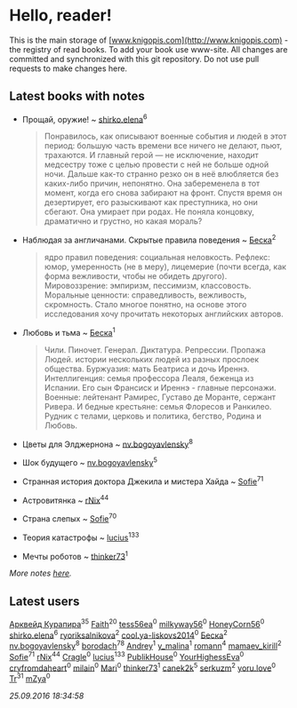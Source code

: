 # Hello, reader!
This is the main storage of [www.knigopis.com](http://www.knigopis.com) - the registry of read books.
To add your book use www-site. All changes are committed and synchronized with this git repository.
Do not use pull requests to make changes here.


## Latest books with notes
* Прощай, оружие! ~ [shirko.elena](users/100/100001858801764-facebook)<sup>6</sup>
    > Понравилось, как описывают военные события и людей в этот период: большую часть времени все ничего не делают, пьют, трахаются. И главный герой — не исключение, находит медсестру тоже с целью провести с ней не больше одной ночи. Дальше как-то странно резко он в неё влюбляется без каких-либо причин, непонятно. Она забеременела в тот момент, когда его снова забирают на фронт. Спустя время он дезертирует, его разыскивают как преступника, но они сбегают. Она умирает при родах. Не поняла концовку, драматично и грустно, но какая мораль?

* Наблюдая за англичанами. Скрытые правила поведения ~ [Беска](users/157/1577468-vkontakte)<sup>2</sup>
    > ядро правил поведения: социальная неловкость. Рефлекс: юмор, умеренность (не в меру), лицемерие (почти всегда, как форма вежливости, чтобы не обидеть другого). Мировоззрение: эмпиризм, пессимизм, классовость. Моральные ценности: справедливость, вежливость, скромность.
    > Стало многое понятно, на основе этого исследования хочу прочитать некоторых английских авторов.

* Любовь и тьма ~ [Беска](users/157/1577468-vkontakte)<sup>1</sup>
    > Чили. Пиночет. Генерал. Диктатура. Репрессии. Пропажа Людей. истории нескольких людей из разных прослоек общества. Буржуазия: мать Беатриса и дочь Иреннэ. Интеллигенция: семья профессора Леаля, беженца из Испании. Его сын Франсиск и Иреннэ - главные персонажи. Военные: лейтенант Рамирес, Густаво де Моранте, сержант Ривера. И бедные крестьяне: семья Флоресов и Ранкилео. Рудник с телами, церковь и политика, бегство, Родина и Любовь.

* Цветы для Элджернона ~ [nv.bogoyavlensky](users/219/2193824-vkontakte)<sup>8</sup>

* Шок будущего ~ [nv.bogoyavlensky](users/219/2193824-vkontakte)<sup>5</sup>

* Странная история доктора Джекила и мистера Хайда ~ [Sofie](users/485/48568611-vkontakte)<sup>71</sup>

* Астровитянка ~ [rNix](users/115/115622071-twitter)<sup>44</sup>

* Страна слепых ~ [Sofie](users/485/48568611-vkontakte)<sup>70</sup>

* Теория катастрофы ~ [lucius](users/838/83820536-yandex)<sup>133</sup>

* Мечты роботов ~ [thinker73](users/366/366497970-yandex)<sup>1</sup>


_More notes [here](latest_books_with_notes.md)._


## Latest users
[Арквейд Курапира](users/278/278072338-vkontakte)<sup>35</sup> 
[Faith](users/112/112366191289808901180-google)<sup>20</sup> 
[tess56ea](users/163/163745873-yandex)<sup>0</sup> 
[milkyway56](users/170/170115130-vkontakte)<sup>0</sup> 
[HoneyCorn56](users/306/306486763060595-facebook)<sup>0</sup> 
[shirko.elena](users/100/100001858801764-facebook)<sup>6</sup> 
[ryoriksalnikova](users/146/1468945706465629-facebook)<sup>2</sup> 
[cool.ya-liskovs2014](users/205/205137113-yandex)<sup>0</sup> 
[Беска](users/157/1577468-vkontakte)<sup>2</sup> 
[nv.bogoyavlensky](users/219/2193824-vkontakte)<sup>8</sup> 
[borodach](users/157/15706320-vkontakte)<sup>78</sup> 
[Andrey](users/896/896921380399139-facebook)<sup>1</sup> 
[y_malina](users/308/308397510-twitter)<sup>1</sup> 
[romann](users/102/10205442182733690-facebook)<sup>4</sup> 
[mamaev_kirill](users/189/18936412-vkontakte)<sup>2</sup> 
[Sofie](users/485/48568611-vkontakte)<sup>71</sup> 
[rNix](users/115/115622071-twitter)<sup>44</sup> 
[Cragle](users/100/100003266919869-facebook)<sup>0</sup> 
[lucius](users/838/83820536-yandex)<sup>133</sup> 
[PublikHouse](users/131/1319711978-twitter)<sup>0</sup> 
[YourHighessEva](users/308/308983562-twitter)<sup>0</sup> 
[cryfromdaheart](users/771/771096980063936512-twitter)<sup>0</sup> 
[milain](users/121/12149839-vkontakte)<sup>0</sup> 
[Mari](users/107/107275390357075610416-google)<sup>0</sup> 
[thinker73](users/366/366497970-yandex)<sup>1</sup> 
[canek2k](users/102/102305825690200373955-google)<sup>5</sup> 
[serkuzm](users/114/1141444172580928-facebook)<sup>2</sup> 
[yoru.love](users/233/23345942-vkontakte)<sup>0</sup> 
[Tr](users/122/12282474-vkontakte)<sup>31</sup> 
[mZya](users/105/105198053460598709259-googleplus)<sup>0</sup> 


_25.09.2016 18:34:58_

